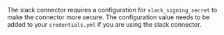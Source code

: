 The slack connector requires a configuration for `slack_signing_secret` to make 
the connector more secure. The configuration value needs to be added to your
`credentials.yml` if you are using the slack connector.
